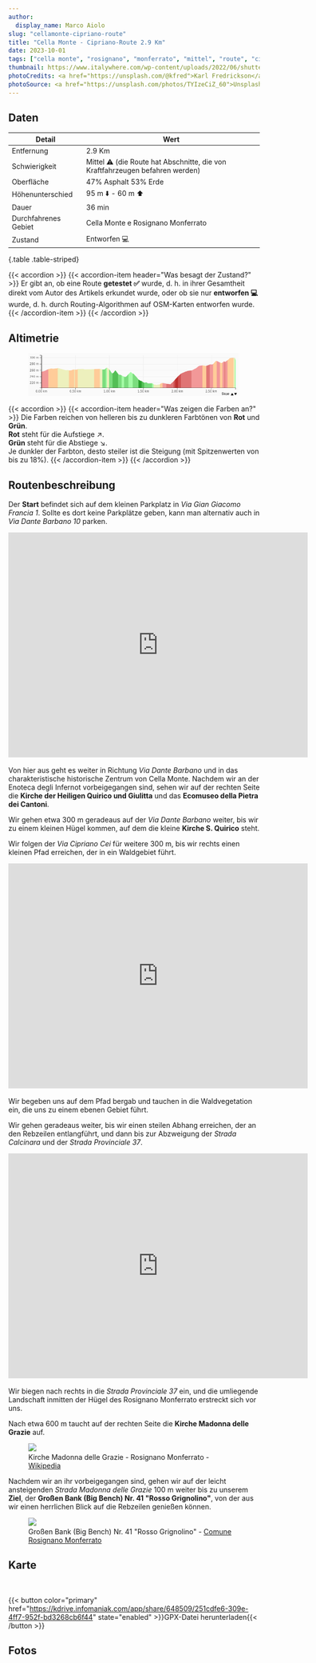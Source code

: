 ```yaml
---
author:
  display_name: Marco Aiolo
slug: "cellamonte-cipriano-route"
title: "Cella Monte - Cipriano-Route 2.9 Km"
date: 2023-10-01
tags: ["cella monte", "rosignano", "monferrato", "mittel", "route", "cipriano"]
thumbnail: https://www.italywhere.com/wp-content/uploads/2022/06/shutterstock_2010548228-1200x800.jpg
photoCredits: <a href="https://unsplash.com/@kfred">Karl Fredrickson</a>
photoSource: <a href="https://unsplash.com/photos/TYIzeCiZ_60">Unsplash</a>
---
```


## Daten

| Detail | Wert |
| -- | ----------- |
| Entfernung | 2.9 Km  |
| Schwierigkeit | Mittel :warning: (die Route hat Abschnitte, die von Kraftfahrzeugen befahren werden) |
| Oberfläche | 47% Asphalt 53% Erde  |
| Höhenunterschied  | 95 m :arrow_down: - 60 m :arrow_up: |
| Dauer | 36 min |
| Durchfahrenes Gebiet | Cella Monte e Rosignano Monferrato |
| Zustand | Entworfen :computer: |
{.table .table-striped}

{{< accordion >}}
  {{< accordion-item header="Was besagt der Zustand?" >}}
    Er gibt an, ob eine Route **getestet :white_check_mark:** wurde, d. h. in ihrer Gesamtheit direkt vom Autor des Artikels erkundet wurde, oder ob sie nur **entworfen :computer:** wurde, d. h. durch Routing-Algorithmen auf OSM-Karten entworfen wurde.
  {{< /accordion-item >}}
{{< /accordion >}}

## Altimetrie 

<figure class="figure">
  <img src="https://raw.githubusercontent.com/zelix888/monfit_site/aadfc16eae2355cb70c510200fe2a8bda66dbf34/routes/Cella_Monte/Elevation-Cella%20Monte%20-%20Cipriano.png" class="figure-img img-fluid w-100 rounded">
</figure>

{{< accordion >}}
  {{< accordion-item header="Was zeigen die Farben an?" >}}
    Die Farben reichen von helleren bis zu dunkleren Farbtönen von **Rot** und **Grün**. </br>
    **Rot** steht für die Aufstiege :arrow_upper_right:. </br>
    **Grün** steht für die Abstiege :arrow_lower_right:. </br>
    Je dunkler der Farbton, desto steiler ist die Steigung (mit Spitzenwerten von bis zu 18%).
  {{< /accordion-item >}}
{{< /accordion >}}

## Routenbeschreibung

Der **Start** befindet sich auf dem kleinen Parkplatz in *Via Gian Giacomo Francia 1*. Sollte es dort keine Parkplätze geben, kann man alternativ auch in *Via Dante Barbano 10* parken.

<p class="text-center"><iframe src="https://www.google.com/maps/embed?pb=!4v1698842932330!6m8!1m7!1sdzQKTot5RmrQwh76gtBi_w!2m2!1d45.07463208458687!2d8.391894109934423!3f334.52968817396345!4f1.396576694714014!5f1.52841521987171" width="600" height="450" style="border:0;" allowfullscreen="" loading="lazy" referrerpolicy="no-referrer-when-downgrade" class="w-75 rounded"></iframe></p>

Von hier aus geht es weiter in Richtung *Via Dante Barbano* und in das charakteristische historische Zentrum von Cella Monte. Nachdem wir an der Enoteca degli Infernot vorbeigegangen sind, sehen wir auf der rechten Seite die **Kirche der Heiligen Quirico und Giulitta** und das **Ecomuseo della Pietra dei Cantoni**. 

Wir gehen etwa 300 m geradeaus auf der *Via Dante Barbano* weiter, bis wir zu einem kleinen Hügel kommen, auf dem die kleine **Kirche S. Quirico** steht.

Wir folgen der *Via Cipriano Cei* für weitere 300 m, bis wir rechts einen kleinen Pfad erreichen, der in ein Waldgebiet führt.

<p class="text-center"><iframe src="https://www.google.com/maps/embed?pb=!4v1698859155814!6m8!1m7!1s1uzxGKgzXUikJxV6zACyjQ!2m2!1d45.07962149898847!2d8.386153957073663!3f353.1223181010367!4f-1.6720128634095914!5f1.5480664474403407" width="600" height="450" style="border:0;" allowfullscreen="" loading="lazy" referrerpolicy="no-referrer-when-downgrade" class="w-75 rounded"></iframe></p>

Wir begeben uns auf dem Pfad bergab und tauchen in die Waldvegetation ein, die uns zu einem ebenen Gebiet führt.

Wir gehen geradeaus weiter, bis wir einen steilen Abhang erreichen, der an den Rebzeilen entlangführt, und dann bis zur Abzweigung der *Strada Calcinara* und der *Strada Provinciale 37*.

<p class="text-center"><iframe src="https://www.google.com/maps/embed?pb=!4v1698860274397!6m8!1m7!1sTMrI92M_a8Ili_x-fH0Y3A!2m2!1d45.08845487454641!2d8.388872419549159!3f153.08842724469088!4f-0.21992496389938765!5f0.4000000000000002" width="600" height="450" style="border:0;" allowfullscreen="" loading="lazy" referrerpolicy="no-referrer-when-downgrade" class="text-center w-75 rounded"></iframe></p>

Wir biegen nach rechts in die *Strada Provinciale 37* ein, und die umliegende Landschaft inmitten der Hügel des Rosignano Monferrato erstreckt sich vor uns.

Nach etwa 600 m taucht auf der rechten Seite die **Kirche Madonna delle Grazie** auf. 

<figure class="figure">
  <img src="https://upload.wikimedia.org/wikipedia/commons/thumb/7/7d/Rosignano_S.Maria_delle_Grazie.jpg/1920px-Rosignano_S.Maria_delle_Grazie.jpg
" class="figure-img img-fluid rounded">
  <figcaption class="figure-caption">Kirche Madonna delle Grazie - Rosignano Monferrato - <a href="https://it.wikipedia.org/">Wikipedia</a></figcaption>
</figure>

Nachdem wir an ihr vorbeigegangen sind, gehen wir auf der leicht ansteigenden *Strada Madonna delle Grazie* 100 m weiter bis zu unserem **Ziel**, der **Großen Bank (Big Bench) Nr. 41 "Rosso Grignolino"**, von der aus wir einen herrlichen Blick auf die Rebzeilen genießen können.

<figure class="figure">
  <img src="https://www.comune.rosignanomonferrato.al.it/it-it/immagine/img-45175-O-36-483-0-0-2f764f791fa0cb3dd3fcb881cd848b48" class="figure-img img-fluid rounded">
  <figcaption class="figure-caption">Großen Bank (Big Bench) Nr. 41 "Rosso Grignolino" - <a href="https://www.comune.rosignanomonferrato.al.it/it-it/vivere-il-comune/cosa-vedere/big-bench-panchina-gigante-rosso-grignolino-45175-1-00e5f36d1613cd50ea2e0b7caa0c4128">Comune Rosignano Monferrato</a></figcaption>
</figure>

## Karte

<div id="map_cellamonte_cipriano" class="ratio ratio-16x9 w-100 rounded"></div> </br>

{{< button color="primary" href="https://kdrive.infomaniak.com/app/share/648509/251cdfe6-309e-4ff7-952f-bd3268cb6f44" state="enabled" >}}GPX-Datei herunterladen{{< /button >}}

## Fotos




